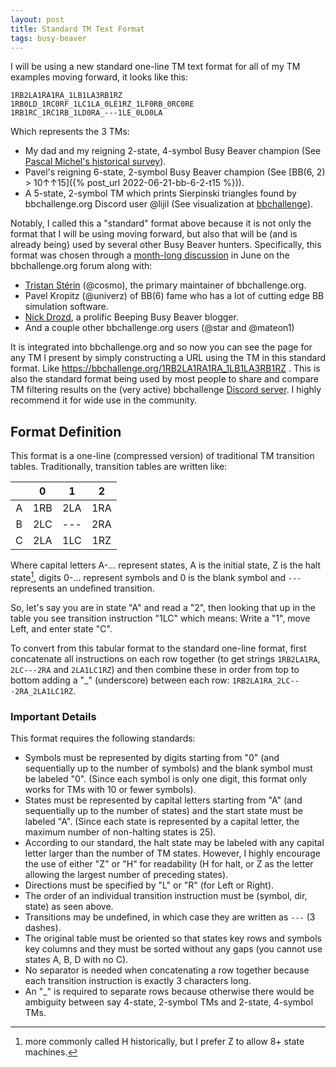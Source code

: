 ```yaml
---
layout: post
title: Standard TM Text Format
tags: busy-beaver
---
```


I will be using a new standard one-line TM text format for all of my TM examples moving forward, it looks like this:

```
1RB2LA1RA1RA_1LB1LA3RB1RZ
1RB0LD_1RC0RF_1LC1LA_0LE1RZ_1LF0RB_0RC0RE
1RB1RC_1RC1RB_1LD0RA_---1LE_0LD0LA
```

Which represents the 3 TMs:
 * My dad and my reigning 2-state, 4-symbol Busy Beaver champion (See [Pascal Michel's historical survey](https://bbchallenge.org/~pascal.michel/ha.html#tm24)).
 * Pavel's reigning 6-state, 2-symbol Busy Beaver champion (See [BB(6, 2) > 10↑↑15]({% post_url 2022-06-21-bb-6-2-t15 %})).
 * A 5-state, 2-symbol TM which prints Sierpinski triangles found by bbchallenge.org Discord user @lijil (See visualization at [bbchallenge](https://bbchallenge.org/1RB1RC_1RC1RB_1LD0RA_---1LE_0LD0LA)).

Notably, I called this a "standard" format above because it is not only the format that I will be using moving forward, but also that will be (and is already being) used by several other Busy Beaver hunters. Specifically, this format was chosen through a [month-long discussion](https://discuss.bbchallenge.org/t/standard-tm-text-format/60) in June on the bbchallenge.org forum along with:
 * [Tristan Stérin](https://dna.hamilton.ie/tsterin/) (@cosmo), the primary maintainer of bbchallenge.org.
 * Pavel Kropitz (@univerz) of BB(6) fame who has a lot of cutting edge BB simulation software.
 * [Nick Drozd](https://nickdrozd.github.io/), a prolific Beeping Busy Beaver blogger.
 * And a couple other bbchallenge.org users (@star and @mateon1)

It is integrated into bbchallenge.org and so now you can see the page for any TM I present by simply constructing a URL using the TM in this standard format. Like https://bbchallenge.org/1RB2LA1RA1RA_1LB1LA3RB1RZ . This is also the standard format being used by most people to share and compare TM filtering results on the (very active) bbchallenge [Discord server](https://discord.gg/XY9wMZr7HX). I highly recommend it for wide use in the community.


## Format Definition

This format is a one-line (compressed version) of traditional TM transition tables. Traditionally, transition tables are written like:

|     |  0  |  1  |  2  |
| :-: | :-: | :-: | :-: |
|  A  | 1RB | 2LA | 1RA |
|  B  | 2LC | --- | 2RA |
|  C  | 2LA | 1LC | 1RZ |

Where capital letters A-... represent states, A is the initial state, Z is the halt state[^Halt], digits 0-... represent symbols and 0 is the blank symbol and `---` represents an undefined transition.

[^Halt]: more commonly called H historically, but I prefer Z to allow 8+ state machines.

So, let's say you are in state "A" and read a "2", then looking that up in the table you see transition instruction "1LC" which means: Write a "1", move Left, and enter state "C".

To convert from this tabular format to the standard one-line format, first concatenate all instructions on each row together (to get strings `1RB2LA1RA`, `2LC---2RA` and `2LA1LC1RZ`) and then combine these in order from top to bottom adding a "_" (underscore) between each row: `1RB2LA1RA_2LC---2RA_2LA1LC1RZ`.


### Important Details

This format requires the following standards:
 * Symbols must be represented by digits starting from "0" (and sequentially up to the number of symbols) and the blank symbol must be labeled "0". (Since each symbol is only one digit, this format only works for TMs with 10 or fewer symbols).
 * States must be represented by capital letters starting from "A" (and sequentially up to the number of states) and the start state must be labeled "A". (Since each state is represented by a capital letter, the maximum number of non-halting states is 25).
 * According to our standard, the halt state may be labeled with any capital letter larger than the number of TM states. However, I highly encourage the use of either "Z" or "H" for readability (H for halt, or Z as the letter allowing the largest number of preceding states).
 * Directions must be specified by "L" or "R" (for Left or Right).
 * The order of an individual transition instruction must be (symbol, dir, state) as seen above.
 * Transitions may be undefined, in which case they are written as `---` (3 dashes).
 * The original table must be oriented so that states key rows and symbols key columns and they must be sorted without any gaps (you cannot use states A, B, D with no C).
 * No separator is needed when concatenating a row together because each transition instruction is exactly 3 characters long.
 * An "_" is required to separate rows because otherwise there would be ambiguity between say 4-state, 2-symbol TMs and 2-state, 4-symbol TMs.
